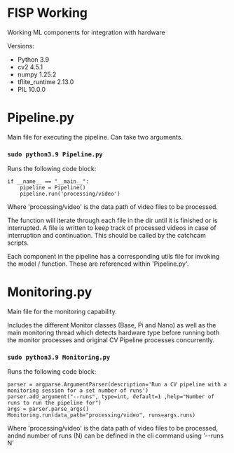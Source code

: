 # FISP Working

Working ML components for integration with hardware

Versions:
- Python 			3.9
- cv2 				4.5.1
- numpy 			1.25.2
- tflite_runtime	2.13.0
- PIL 				10.0.0

# Pipeline.py

Main file for executing the pipeline.
Can take two arguments. 

### `sudo python3.9 Pipeline.py`

Runs the following code block:

    if __name__ == "__main__":
        pipeline = Pipeline()
        pipeline.run('processing/video')

Where 'processing/video' is the data path of video files to be processed.

The function will iterate through each file in the dir until it is finished or is interrupted. 
A file is written to keep track of processed videos in case of interruption and continuation.
This should be called by the catchcam scripts.

Each component in the pipeline has a corresponding utils file for invoking the model / function. 
These are referenced within 'Pipeline.py'.


# Monitoring.py

Main file for the monitoring capability.

Includes the different Monitor classes (Base, Pi and Nano) as well as the main 
monitoring thread which detects hardware type before running both the monitor processes
and original CV Pipeline processes concurrently.

### `sudo python3.9 Monitoring.py`

Runs the following code block:

    parser = argparse.ArgumentParser(description='Run a CV pipeline with a monitoring session for a set number of runs')
    parser.add_argument("--runs", type=int, default=1 ,help="Number of runs to run the pipeline for")
    args = parser.parse_args()
    Monitoring.run(data_path="processing/video", runs=args.runs)

Where 'processing/video' is the data path of video files to be processed, andnd number of runs (N) can be defined in the cli command using '--runs N'

